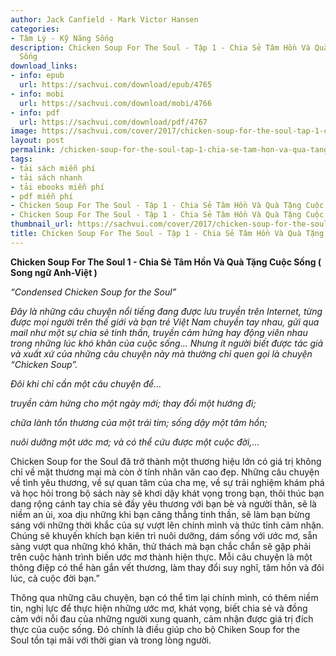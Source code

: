 ```yaml
---
author: Jack Canfield - Mark Victor Hansen
categories:
- Tâm Lý - Kỹ Năng Sống
description: Chicken Soup For The Soul - Tập 1 - Chia Sẻ Tâm Hồn Và Quà Tặng Cuộc
  Sống
download_links:
- info: epub
  url: https://sachvui.com/download/epub/4765
- info: mobi
  url: https://sachvui.com/download/mobi/4766
- info: pdf
  url: https://sachvui.com/download/pdf/4767
image: https://sachvui.com/cover/2017/chicken-soup-for-the-soul-tap-1-chia-se-tam-hon-va-qua-tang-cuoc-song.jpg
layout: post
permalink: /chicken-soup-for-the-soul-tap-1-chia-se-tam-hon-va-qua-tang-cuoc-song.html
tags:
- tải sách miễn phí
- tải sách nhanh
- tải ebooks miễn phí
- pdf miễn phí
- Chicken Soup For The Soul - Tập 1 - Chia Sẻ Tâm Hồn Và Quà Tặng Cuộc Sống ebook
- Chicken Soup For The Soul - Tập 1 - Chia Sẻ Tâm Hồn Và Quà Tặng Cuộc Sống pdf
thumbnail_url: https://sachvui.com/cover/2017/chicken-soup-for-the-soul-tap-1-chia-se-tam-hon-va-qua-tang-cuoc-song.jpg
title: Chicken Soup For The Soul - Tập 1 - Chia Sẻ Tâm Hồn Và Quà Tặng Cuộc Sống
---
```


 <div class="item-desc text-justify"> <p><strong>Chicken Soup For The Soul 1 - Chia Sẻ Tâm Hồn Và Quà Tặng Cuộc Sống ( Song ngữ Anh-Việt ) </strong></p><p><em>“Condensed Chicken Soup for the Soul”</em></p><p><em>Đây là những câu chuyện nổi tiếng đang được lưu truyền trên Internet, từng được mọi người trên thế giới và bạn trẻ Việt Nam chuyền tay nhau, gửi qua mail như một sự chia sẻ tinh thần, truyền cảm hứng hay động viên nhau trong những lúc khó khăn của cuộc sống... Nhưng ít người biết được tác giả và xuất xứ của những câu chuyện này mà thường chỉ quen gọi là chuyện “Chicken Soup”.</em></p><p><em>Đôi khi chỉ cần một câu chuyện để...</em></p><p><em>truyền cảm hứng cho một ngày mới; thay đổi một hướng đi;</em></p><p><em>chữa lành tổn thương của một trái tim; sống dậy một tâm hồn;</em></p><p><em>nuôi dưỡng một ước mơ; và có thể cứu được một cuộc đời,...</em></p><p>Chicken Soup for the Soul đã trở thành một thương hiệu lớn có giá trị không chỉ về mặt thương mại mà còn ở tính nhân văn cao đẹp. Những câu chuyện về tình yêu thương, về sự quan tâm của cha mẹ, về sự trải nghiệm khám phá và học hỏi trong bộ sách này sẽ khơi dậy khát vọng trong bạn, thôi thúc bạn dang rộng cánh tay chia sẻ đầy yêu thương với bạn bè và người thân, sẽ là niềm an ủi, xoa dịu những khi bạn căng thẳng tinh thần, sẽ làm bạn bừng sáng với những thời khắc của sự vượt lên chính mình và thức tỉnh cảm nhận. Chúng sẽ khuyến khích bạn kiên trì nuôi dưỡng, dám sống với ước mơ, sẵn sàng vượt qua những khó khăn, thử thách mà bạn chắc chắn sẽ gặp phải trên cuộc hành trình biến ước mơ thành hiện thực. Mỗi câu chuyện là một thông điệp có thể hàn gắn vết thương, làm thay đổi suy nghĩ, tâm hồn và đôi lúc, cả cuộc đời bạn.”</p><p>Thông qua những câu chuyện, bạn có thể tìm lại chính mình, có thêm niềm tin, nghị lực để thực hiện những ước mơ, khát vọng, biết chia sẻ và đồng cảm với nỗi đau của những người xung quanh, cảm nhận được giá trị đích thực của cuộc sống. Đó chính là điều giúp cho bộ Chiken Soup for the Soul tồn tại mãi với thời gian và trong lòng người.</p> </div>